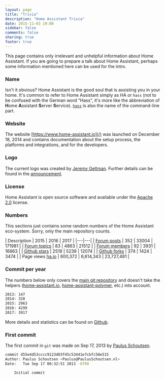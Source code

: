 ```yaml
---
layout: page
title: "Trivia"
description: "Home Assistant Trivia"
date: 2015-11-03 19:00
sidebar: false
comments: false
sharing: true
footer: true
---
```


This page contains only irrelevant and unhelpful information about Home Assistant. If you are going to prepare a talk about Home Assistant, perhaps some information mentioned here can be used for the intro.

### Name

Isn't it obvious? Home Assistant is the good soul that is assisting you in your home. It's common to refer to Home Assistant simply as HA or `hass` (not to be confused with the German word "Hass", it's more like the abbreviation of **H**ome **A**ssistant **S**erver **S**ervice). [`hass`](/docs/tools/hass/) is also the name of the command-line part.

### Website

The website [https://www.home-assistant.io](/) was launched on December 18, 2014 and contains documentation about the setup process, the platforms and integrations, and for the developers.

### Logo

The current logo was created by [Jeremy Geltman](http://jeremygeltman.com/). Further details can be found in the [announcement](/blog/2015/03/08/new-logo/).

### License

Home Assistant is open source software and available under the [Apache 2.0](https://www.apache.org/licenses/LICENSE-2.0) license.

### Numbers

This sections just contains some random numbers of the Home Assistant eco-system. Sorry, only the main repository counts.

| Description | 2015 | 2016 | 2017 |
|---|---|
| [Forum posts](https://community.home-assistant.io/) | 352 | 33004 | 171981 |
| [Forum topics](https://community.home-assistant.io/) | 83 | 4863 | 21512 |
| [Forum members](https://community.home-assistant.io/) | 92 | 3931 | 16663 |
| [Github stars](https://github.com/home-assistant/home-assistant/stargazers)  | 2519 | 5239 | 12074 |
| [Github forks](https://github.com/home-assistant/home-assistant/network) | 374 | 1424 | 3474 |
| Page views [ha.io](/) | 600,372 | 6,614,343 | 23,727,481 |

### Commit per year

The numbers below only covers the [main git repository](https://github.com/home-assistant/home-assistant/) and doesn't take the helpers ([home-assistant.io](https://github.com/home-assistant/home-assistant.io), [home-assistant-polymer](https://github.com/home-assistant/home-assistant-polymer), etc.) into account.

```bash
2013: 147
2014: 328
2015: 2963
2016: 4299
2017: 3917
```

More details and statistics can be found on [Github](https://github.com/home-assistant/home-assistant/graphs/contributors).

### First commit

The first commit in `git` was made on Sep 17, 2013 by [Paulus Schoutsen](https://github.com/balloob).

```bash
commit d55e4d53cccc9123d03f45c53441e7cbfc58e515
Author: Paulus Schoutsen <Paulus@PaulusSchoutsen.nl>
Date:   Tue Sep 17 00:32:51 2013 -0700

    Initial commit
```
